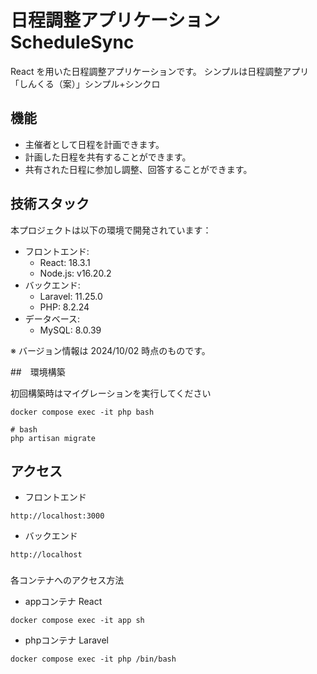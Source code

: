 # 日程調整アプリケーション　 ScheduleSync

React を用いた日程調整アプリケーションです。
シンプルは日程調整アプリ「しんくる（案）」シンプル+シンクロ

## 機能

- 主催者として日程を計画できます。
- 計画した日程を共有することができます。
- 共有された日程に参加し調整、回答することができます。



## 技術スタック

本プロジェクトは以下の環境で開発されています：

- フロントエンド:
  - React: 18.3.1
  - Node.js: v16.20.2
- バックエンド:
  - Laravel: 11.25.0
  - PHP: 8.2.24
- データベース:
  - MySQL: 8.0.39

※ バージョン情報は 2024/10/02 時点のものです。

##　環境構築

初回構築時はマイグレーションを実行してください

```
docker compose exec -it php bash
```

```
# bash
php artisan migrate
```


## アクセス

- フロントエンド

```
http://localhost:3000
```

- バックエンド

```
http://localhost
```


###
各コンテナへのアクセス方法
- appコンテナ React
```
docker compose exec -it app sh
```
- phpコンテナ Laravel
```
docker compose exec -it php /bin/bash
```
